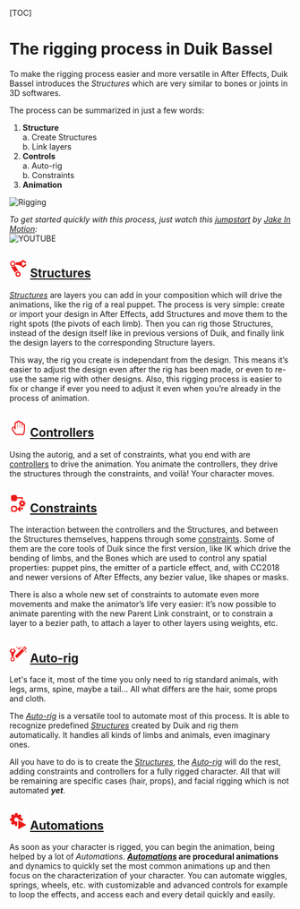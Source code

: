 [TOC]

# The rigging process in Duik Bassel

To make the rigging process easier and more versatile in After Effects, Duik Bassel introduces the *Structures* which are very similar to bones or joints in 3D softwares.

The process can be summarized in just a few words:

1. **Structure**  
    a. Create Structures  
    b. Link layers
2. **Controls**  
    a. Auto-rig  
    b. Constraints
3. **Animation**

![Rigging](https://rainboxprod.coop/rainbox/wp-content/uploads/smart-ux-2.gif)

*To get started quickly with this process, just watch this [jumpstart](https://www.youtube.com/watch?v=i63vPXJ00r0) by [Jake In Motion](https://www.jakeinmotion.com/):*  
![YOUTUBE](i63vPXJ00r0)

## ![structure icon](img/duik-icons/structure-icon-r.png) [Structures](structures.md)

[_Structures_](structures.md) are layers you can add in your composition which will drive the animations, like the rig of a real puppet. The process is very simple: create or import your design in After Effects, add Structures and move them to the right spots (the pivots of each limb). Then you can rig those Structures, instead of the design itself like in previous versions of Duik, and finally link the design layers to the corresponding Structure layers.

This way, the rig you create is independant from the design. This means it’s easier to adjust the design even after the rig has been made, or even to re-use the same rig with other designs. Also, this rigging process is easier to fix or change if ever you need to adjust it even when you’re already in the process of animation.

## ![Controller Icon](img/duik-icons/controller-hand-icon-r.png) [Controllers](controllers.md)

Using the autorig, and a set of constraints, what you end with are [controllers](controllers.md) to drive the animation. You animate the controllers, they drive the structures through the constraints, and voilà! Your character moves.

## ![Constraints Icon](img/duik-icons/constraint-icon-r.png) [Constraints](constraints.md)

The interaction between the controllers and the Structures, and between the Structures themselves, happens through some [constraints](constraints.md). Some of them are the core tools of Duik since the first version, like IK which drive the bending of limbs, and the Bones which are used to control any spatial properties: puppet pins, the emitter of a particle effect, and, with CC2018 and newer versions of After Effects, any bezier value, like shapes or masks.

There is also a whole new set of constraints to automate even more movements and make the animator’s life very easier: it’s now possible to animate parenting with the new Parent Link constraint, or to constrain a layer to a bezier path, to attach a layer to other layers using weights, etc.

## ![Constraints Icon](img/duik-icons/autorig/autorig-icon-r.png) [Auto-rig](autorig.md)

Let's face it, most of the time you only need to rig standard animals, with legs, arms, spine, maybe a tail... All what differs are the hair, some props and cloth.

The [_Auto-rig_](autorig.md) is a versatile tool to automate most of this process. It is able to recognize predefined [_Structures_](structures.md) created by Duik and rig them automatically. It handles all kinds of limbs and animals, even imaginary ones.

All you have to do is to create the [_Structures_](structures.md), the [_Auto-rig_](autorig.md) will do the rest, adding constraints and controllers for a fully rigged character. All that will be remaining are specific cases (hair, props), and facial rigging which is not automated ***yet***.

## ![automation Icon](img\duik-icons\automation\automation-icon-r.png) [Automations](automations.md)

As soon as your character is rigged, you can begin the animation, being helped by a lot of *Automations*. **[*Automations*](automations.md) are procedural animations** and dynamics to quickly set the most common animations up and then focus on the characterization of your character. You can automate wiggles, springs, wheels, etc. with customizable and advanced controls for example to loop the effects, and access each and every detail quickly and easily.

